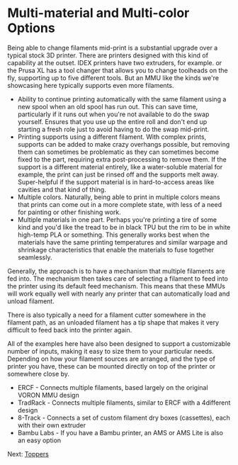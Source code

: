 # Multi-material and Multi-color Options
Being able to change filaments mid-print is a substantial upgrade over a typical stock 3D printer. There are printers designed with this kind of capability at the outset. IDEX printers have two extruders, for example. or the Prusa XL has a tool changer that allows you to change toolheads on the fly, supporting up to five different tools. But an MMU like the kinds we're showcasing here typically supports even more filaments.

- Ability to continue printing automatically with the same filament using a new spool when an old spool has run out. This can save time, particularly if it runs out when you're not available to do the swap yourself. Ensures that you use up the entire roll and don't end up starting a fresh role just to avoid having to do the swap mid-print.
- Printing supports using a different filament. With complex prints, supports can be added to make crazy overhangs possible, but removing them can sometimes be problematic as they can sometimes become fixed to the part, requiring extra post-processing to remove them. If the support is a different material entirely, like a water-soluble material for example, the print can just be rinsed off and the supports melt away. Super-helpful if the support material is in hard-to-access areas like cavities and that kind of thing.
- Multiple colors. Naturally, being able to print in multiple colors means that prints can come out in a more complete state, with less of a need for painting or other finishing work.
- Multiple materials in one part. Perhaps you're printing a tire of some kind and you'd like the tread to be in black TPU but the rim to be in white high-temp PLA or something. This generally works best when the materials have the same printing temperatures and similar warpage and shrinkage characteristics that enable the materials to fuse together seamlessly.

Generally, the approach is to have a mechanism that multiple filaments are fed into. The mechanism then takes care of selecting a filament to feed into the printer using its default feed mechanism. This means that these MMUs will work equally well with nearly any printer that can automatically load and unload filament. 

There is also typically a need for a filament cutter somewhere in the filament path, as an unloaded filament has a tip shape that makes it very difficult to feed back into the printer again. 

All of the examples here have also been designed to support a customizable number of inputs, making it easy to size them to your particular needs. Depending on how your filament sources are arranged, and the type of printer you have, these can be mounted directly on top of the printer or somewhere close by.

- ERCF - Connects multiple filaments, based largely on the original VORON MMU design
- TradRack - Connects multiple filaments, similar to ERCF with a 4different design
- 8-Track - Connects a set of custom filament dry boxes (cassettes), each with their own extruder
- Bambu Labs - If you have a Bambu printer, an AMS or AMS Lite is also an easy option

Next: [Toppers](https://github.com/500Foods/WelcomeToTroodon/blob/main/docs/level_2/toppers.md)
